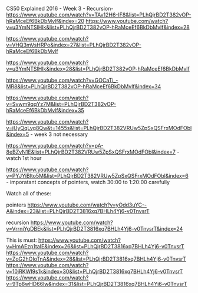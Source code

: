 CS50 Explained 2016 - Week 3 - Recursion-  https://www.youtube.com/watch?v=TAv12H6-IF8&list=PLhQjrBD2T382vOP-hRaMceEf6BkDbMvlf&index=20
https://www.youtube.com/watch?v=u3YmNTSlHIk&list=PLhQjrBD2T382vOP-hRaMceEf6BkDbMvlf&index=28


https://www.youtube.com/watch?v=VHQ3mVsHRPo&index=27&list=PLhQjrBD2T382vOP-hRaMceEf6BkDbMvlf

https://www.youtube.com/watch?v=u3YmNTSlHIk&index=28&list=PLhQjrBD2T382vOP-hRaMceEf6BkDbMvlf

https://www.youtube.com/watch?v=GOCaTi_-MR8&list=PLhQjrBD2T382vOP-hRaMceEf6BkDbMvlf&index=34

https://www.youtube.com/watch?v=Svwm9qqYz7M&list=PLhQjrBD2T382vOP-hRaMceEf6BkDbMvlf&index=35


https://www.youtube.com/watch?v=jUyQqLvg8Qw&t=1455s&list=PLhQjrBD2T382VRUw5ZpSxQSFrxMOdFObl&index=5 - week 3 not necessary


https://www.youtube.com/watch?v=pA-8eBZvN1E&list=PLhQjrBD2T382VRUw5ZpSxQSFrxMOdFObl&index=7 - watch 1st hour

https://www.youtube.com/watch?v=PYJYiBlto5M&list=PLhQjrBD2T382VRUw5ZpSxQSFrxMOdFObl&index=6 - imporatant concepts of pointers, watch 30:00 to 1:20:00 carefully


Watch all of these:

pointers
https://www.youtube.com/watch?v=yOdd3uYC--A&index=23&list=PLhQjrBD2T3816xq7BHLh4Yj6-v0TnvsrT

recursion
https://www.youtube.com/watch?v=VrrnjYgDBEk&list=PLhQjrBD2T3816xq7BHLh4Yj6-v0TnvsrT&index=24 


This is must:
https://www.youtube.com/watch?v=HmAEzp1taIE&index=26&list=PLhQjrBD2T3816xq7BHLh4Yj6-v0TnvsrT
https://www.youtube.com/watch?v=ZoG2hOIoTnA&index=28&list=PLhQjrBD2T3816xq7BHLh4Yj6-v0TnvsrT
https://www.youtube.com/watch?v=10jRKWI9s1k&index=30&list=PLhQjrBD2T3816xq7BHLh4Yj6-v0TnvsrT
https://www.youtube.com/watch?v=9Tp8wHD66lw&index=31&list=PLhQjrBD2T3816xq7BHLh4Yj6-v0TnvsrT